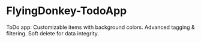 # FlyingDonkey-TodoApp
ToDo app:  Customizable items with background colors. Advanced tagging &amp; filtering. Soft delete for data integrity.
